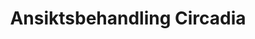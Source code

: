 ---
title: Ansiktsbehandling Circadia
id: 4
description: ""
image: /img/default.jpg
slug: ansiktsbehandling-circadia
brandLogo: /img/brand_Default.png
brandUrl: " "
templateKey: category-page

---